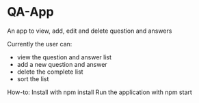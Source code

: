 # QA-App
An app to view, add, edit and delete question and answers

Currently the user can:
- view the question and answer list
- add a new question and answer
- delete the complete list 
- sort the list

How-to:
Install with npm install
Run the application with npm start
